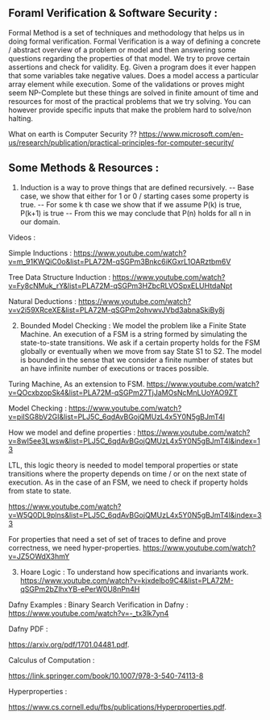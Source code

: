 ## Foraml Verification & Software Security : 

Formal Method is a set of techniques and methodology that helps us in
doing formal verification. Formal Verification is a way of defining a
concrete / abstract overview of a problem or model and then answering some
questions regarding the properties of that model. We try to prove certain
assertions and check for validity. Eg. Given a program does it ever happen
that some variables take negative values. Does a model access a particular
array element while execution. Some of the validations or proves might
seem NP-Complete but these things are solved in finite amount of time and
resources for most of the practical problems that we try solving. You can
however provide specific inputs that make the problem hard to solve/non
halting.

What on earth is Computer Security ??
https://www.microsoft.com/en-us/research/publication/practical-principles-for-computer-security/

## Some Methods & Resources : 

1. Induction is a way to prove things that are defined recursively.
-- Base case, we show that either for 1 or 0 / starting cases some
property is true.
-- For some k th case we show that if we assume P(k) is true, P(k+1) is true
-- From this we may conclude that P(n) holds for all n in our domain.

Videos :

Simple Inductions :
https://www.youtube.com/watch?v=m_91KWQiC0o&list=PLA72M-qSGPm3Bnkc6iKGxrL1OARztbm6V

Tree Data Structure Induction :
https://www.youtube.com/watch?v=Fy8cNMuk_rY&list=PLA72M-qSGPm3HZbcRLVOSpxELUHtdaNpt

Natural Deductions :
https://www.youtube.com/watch?v=v2i59XRceXE&list=PLA72M-qSGPm2ohvwvJVbd3abnaSkiBy8j

2. Bounded Model Checking : We model the problem like a Finite State
Machine. An execution of a FSM is a string formed by simulating the
state-to-state transitions. We ask if a certain property holds for the FSM
globally or eventually when we move from say State S1 to S2. The model is
bounded in the sense that we consider a finite number of states but an
have infinite number of executions or traces possible.

Turing Machine, As an extension to FSM.
https://www.youtube.com/watch?v=QOcxbzopSk4&list=PLA72M-qSGPm27TjJaMOsNcMnLUoYAO9ZT

Model Checking :
https://www.youtube.com/watch?v=piISG8bV2GI&list=PLJ5C_6qdAvBGojQMUzL4x5Y0N5gBJmT4l

How we model and define properties :
https://www.youtube.com/watch?v=8wI5ee3Lwsw&list=PLJ5C_6qdAvBGojQMUzL4x5Y0N5gBJmT4l&index=13

LTL, this logic theory is needed to model temporal properties or state
transitions where the property depends on time / or on the next state of
execution. As in the case of an FSM,
we need to check if property holds from state to state.

https://www.youtube.com/watch?v=W5Q0DL9plns&list=PLJ5C_6qdAvBGojQMUzL4x5Y0N5gBJmT4l&index=33

For properties that need a set of set of traces to define and prove
correctness, we need hyper-properties.
https://www.youtube.com/watch?v=JZ5OWdX3hmY

3. Hoare Logic : To understand how specifications and invariants work.
https://www.youtube.com/watch?v=kjxdelbo9C4&list=PLA72M-qSGPm2bZlhxYB-ePerW0U8nPn4H

Dafny Examples :
Binary Search Verification in Dafny :
https://www.youtube.com/watch?v=-_tx3lk7yn4

Dafny PDF : 

https://arxiv.org/pdf/1701.04481.pdf.

Calculus of Computation : 

https://link.springer.com/book/10.1007/978-3-540-74113-8

Hyperproperties : 

https://www.cs.cornell.edu/fbs/publications/Hyperproperties.pdf.
